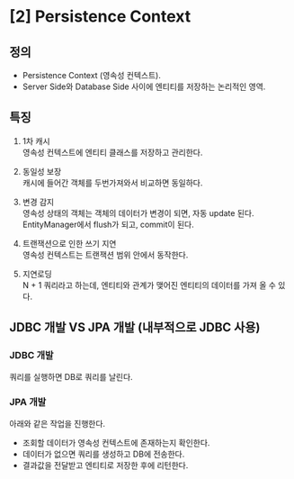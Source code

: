 # [2] Persistence Context

## 정의
* Persistence Context (영속성 컨텍스트).
* Server Side와 Database Side 사이에 엔티티를 저장하는 논리적인 영역.
## 특징
1. 1차 캐시
<br>영속성 컨텍스트에 엔티티 클래스를 저장하고 관리한다.

2. 동일성 보장
<br>캐시에 들어간 객체를 두번가져와서 비교하면 동일하다.

3. 변경 감지
<br>영속성 상태의 객체는 객체의 데이터가 변경이 되면, 자동 update 된다.
<br>EntityManager에서 flush가 되고, commit이 된다.

4. 트랜잭션으로 인한 쓰기 지연
<br>영속성 컨텍스트는 트랜잭션 범위 안에서 동작한다.

5. 지연로딩
<br>N + 1 쿼리라고 하는데, 엔티티와 관계가 맺어진 엔티티의 데이터를 가져 올 수 있다.


## JDBC 개발 VS JPA 개발 (내부적으로 JDBC 사용)
### JDBC 개발
쿼리를 실행하면 DB로 쿼리를 날린다.
### JPA 개발
아래와 같은 작업을 진행한다.
* 조회할 데이터가 영속성 컨텍스트에 존재하는지 확인한다.
* 데이터가 없으면 쿼리를 생성하고 DB에 전송한다.
* 결과값을 전달받고 엔티티로 저장한 후에 리턴한다.
